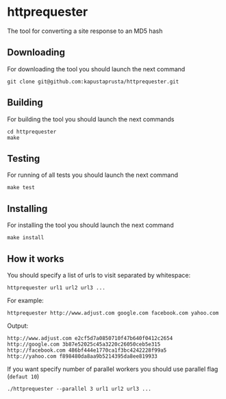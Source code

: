 # httprequester
The tool for converting a site response to an MD5 hash

## Downloading
For downloading the tool you should launch the next command
```
git clone git@github.com:kapustaprusta/httprequester.git
```

## Building
For building the tool you should launch the next commands
```
cd httprequester
make
```

## Testing
For running of all tests you should launch the next command
```
make test
```

## Installing
For installing the tool you should launch the next command
```
make install
````

## How it works
You should specify a list of urls to visit separated by whitespace:
```
httprequester url1 url2 url3 ...
```

For example:
```
httprequester http://www.adjust.com google.com facebook.com yahoo.com
```

Output:
```
http://www.adjust.com e2cf5d7a0850710f47b640f0412c2654
http://google.com 3b87e52025c45a3220c26050ceb5e315
http://facebook.com 486bf444e1770ca1f3bc4242228f99a5
http://yahoo.com f898480da8aa9b5214395da8ee819933
```

If you want specify number of parallel workers you should use parallel flag (`defaut 10`)
```
./httprequester --parallel 3 url1 url2 url3 ...
```

